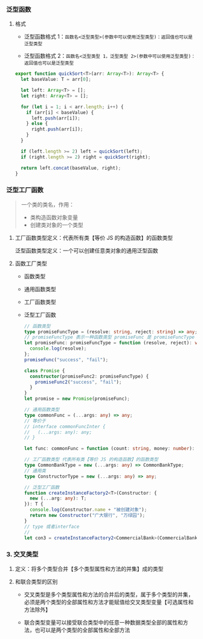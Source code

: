 ### 泛型函数

1. 格式

   - 泛型函数格式 1：`函数名<泛型类型>(参数中可以使用泛型类型)：返回值也可以是泛型类型`

   - 泛型函数格式 2：`函数名<泛型类型 1，泛型类型 2>(参数中可以使用泛型类型)：返回值也可以是泛型类型`

   ```typescript
   export function quickSort<T>(arr: Array<T>): Array<T> {
     let baseValue: T = arr[0];

     let left: Array<T> = [];
     let right: Array<T> = [];

     for (let i = 1; i < arr.length; i++) {
       if (arr[i] < baseValue) {
         left.push(arr[i]);
       } else {
         right.push(arr[i]);
       }
     }

     if (left.length >= 2) left = quickSort(left);
     if (right.length >= 2) right = quickSort(right);

     return left.concat(baseValue, right);
   }
   ```

### 泛型工厂函数

> 一个类的类名，作用：
>
> - 类构造函数对象变量
> - 创建类对象的一个类型

1. 工厂函数类型定义：代表所有类【等价 JS 的构造函数】的函数类型

   泛型函数类型定义：一个可以创建任意类对象的通用泛型函数

2. 函数工厂类型

   - 函数类型
   - 通用函数类型
   - 工厂函数类型
   - 泛型工厂函数

     ```typescript
     // 函数类型
     type promiseFuncType = (resolve: string, reject: string) => any;
     // promiseFuncType 表示一种函数类型 promiseFunc 是 promiseFuncType 函数类型的变量
     let promiseFunc: promiseFuncType = function (resolve, reject): void {
       console.log(resolve);
     };
     promiseFunc("success", "fail");

     class Promise {
       constructor(promiseFunc2: promiseFuncType) {
         promiseFunc2("success", "fail");
       }
     }
     let promise = new Promise(promiseFunc);

     // 通用函数类型
     type commonFunc = (...args: any) => any;
     // 等价于
     // interface commonFuncInter {
     //   (...args: any): any;
     // }

     let func: commonFunc = function (count: string, money: number): void {};

     // 工厂函数类型 代表所有类【等价 JS 的构造函数】的函数类型
     type CommonBankType = new (...args: any) => CommonBankType;
     // 通用类
     type ConstructorType = new (...args: any) => any;

     // 泛型工厂函数
     function createInstanceFactory2<T>(Constructor: {
       new (...arg: any): T;
     }): T {
       console.log(Constructor.name + "被创建对象");
       return new Constructor("广大银行", "万绿园");
     }
     // type 或者interface
     //
     let con3 = createInstanceFactory2<CommercialBank>(CommercialBank);
     ```

### 3. 交叉类型

1. 定义：将多个类型合并【多个类型属性和方法的并集】成的类型

2. 和联合类型的区别

   - 交叉类型是多个类型属性和方法的合并后的类型，属于多个类型的并集，必须是两个类型的全部属性和方法才能赋值给交叉类型变量【可选属性和方法除外】

   - 联合类型变量可以接受联合类型中的任意一种数据类型全部的属性和方法，也可以是两个类型的全部属性和全部方法
